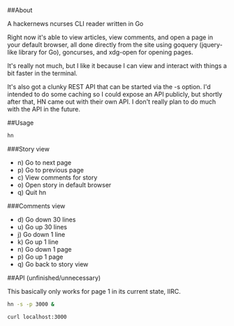 ##About

A hackernews ncurses CLI reader written in Go

Right now it's able to view articles, view comments, and open a page in your default browser, all done directly from the site using goquery (jquery-like library for Go), goncurses, and xdg-open for opening pages.

It's really not much, but I like it because I can view and interact with things a bit faster in the terminal.

It's also got a clunky REST API that can be started via the -s option. I'd intended to do some caching so I could expose an API publicly, but shortly after that, HN came out with their own API. I don't really plan to do much with the API in the future.


##Usage

```bash
hn
```

###Story view
- n) Go to next page
- p) Go to previous page
- <num>c) View comments for story <num>
- <num>o) Open story <num> in default browser
- q) Quit hn

###Comments view
- d) Go down 30 lines
- u) Go up 30 lines
- j) Go down 1 line
- k) Go up 1 line
- n) Go down 1 page
- p) Go up 1 page
- q) Go back to story view

##API (unfinished/unnecessary)

This basically only works for page 1 in its current state, IIRC.

```bash
hn -s -p 3000 & 

curl localhost:3000
```
